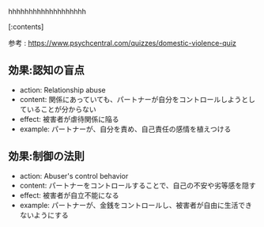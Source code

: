 

hhhhhhhhhhhhhhhhhhh
    
[:contents]

参考 : https://www.psychcentral.com/quizzes/domestic-violence-quiz

## 効果:認知の盲点
- action: Relationship abuse
- content: 関係にあっていても、パートナーが自分をコントロールしようとしていることが分からない
- effect: 被害者が虐待関係に陥る
- example: パートナーが、自分を責め、自己責任の感情を植えつける

## 効果:制御の法則
- action: Abuser's control behavior
- content: パートナーをコントロールすることで、自己の不安や劣等感を隠す
- effect: 被害者が自立不能になる
- example: パートナーが、金銭をコントロールし、被害者が自由に生活できないようにする

    